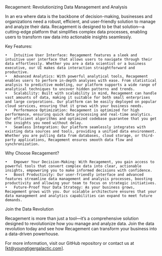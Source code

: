 Recagement: Revolutionizing Data Management and Analysis

In an era where data is the backbone of decision-making, businesses and organizations need a robust, efficient, and user-friendly solution to manage and analyze their data. Recagement is designed to be that solution—a cutting-edge platform that simplifies complex data processes, enabling users to transform raw data into actionable insights seamlessly.

Key Features:

	•	Intuitive User Interface: Recagement features a sleek and intuitive user interface that allows users to navigate through their data effortlessly. Whether you are a data scientist or a business executive, our UI makes data interaction straightforward and productive.
	•	Advanced Analytics: With powerful analytical tools, Recagement enables users to perform in-depth analyses with ease. From statistical analysis to predictive modeling, our platform supports a wide range of analytical techniques to uncover hidden patterns and trends.
	•	Scalability: Built with scalability in mind, Recagement can handle vast amounts of data, making it suitable for both small enterprises and large corporations. Our platform can be easily deployed on popular cloud services, ensuring that it grows with your business needs.
	•	Performance Optimization: Recagement is optimized for high performance, ensuring quick data processing and real-time analytics. Our efficient algorithms and optimized codebase guarantee that you get the insights you need without delay.
	•	Seamless Integration: Our platform seamlessly integrates with existing data sources and tools, providing a unified data environment. Whether you are pulling data from databases, cloud storage, or third-party applications, Recagement ensures smooth data flow and synchronization.

Why Choose Recagement?

	•	Empower Your Decision-Making: With Recagement, you gain access to powerful tools that convert complex data into clear, actionable insights, empowering you to make informed decisions with confidence.
	•	Boost Productivity: Our user-friendly interface and advanced features streamline data management and analysis processes, boosting productivity and allowing your team to focus on strategic initiatives.
	•	Future-Proof Your Data Strategy: As your business grows, Recagement grows with you. Our scalable architecture ensures that your data management and analytics capabilities can expand to meet future demands.

Join the Data Revolution

Recagement is more than just a tool—it’s a comprehensive solution designed to revolutionize how you manage and analyze data. Join the data revolution today and see how Recagement can transform your business into a data-driven powerhouse.

For more information, visit our GitHub repository or contact us at [kt@youngtigergalactic.com].